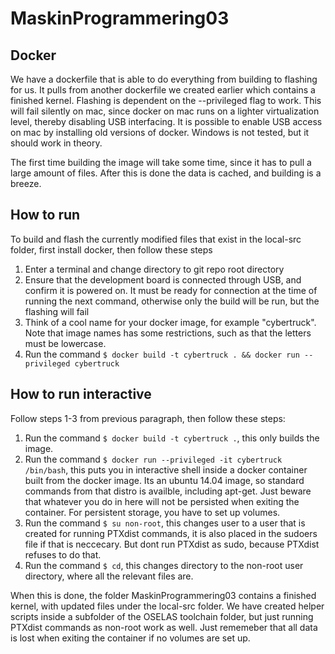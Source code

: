 # MaskinProgrammering03

## Docker
We have a dockerfile that is able to do everything from building to flashing for us. It pulls from another dockerfile we created earlier which contains a finished kernel.
Flashing is dependent on the --privileged flag to work. This will fail silently on mac, since docker on mac runs on a lighter virtualization level, thereby disabling USB interfacing. It is possible to enable USB access on mac by installing old versions of docker. Windows is not tested, but it should work in theory.

The first time building the image will take some time, since it has to pull a large amount of files. After this is done the data is cached, and building is a breeze.

## How to run
To build and flash the currently modified files that exist in the local-src folder, first install docker, then follow these steps

1. Enter a terminal and change directory to git repo root directory
2. Ensure that the development board is connected through USB, and confirm it is powered on. It must be ready for connection at the time of running the next command, otherwise only the build will be run, but the flashing will fail
3. Think of a cool name for your docker image, for example "cybertruck". Note that image names has some restrictions, such as that the letters must be lowercase.
4. Run the command `$ docker build -t cybertruck . && docker run --privileged cybertruck`

## How to run interactive
Follow steps 1-3 from previous paragraph, then follow these steps:

1. Run the command `$ docker build -t cybertruck .`, this only builds the image.
2. Run the command `$ docker run --privileged -it cybertruck /bin/bash`, this puts you in interactive shell inside a docker container built from the docker image. Its an ubuntu 14.04 image, so standard commands from that distro is availble, including apt-get. Just beware that whatever you do in here will not be persisted when exiting the container. For persistent storage, you have to set up volumes.
3. Run the command `$ su non-root`, this changes user to a user that is created for running PTXdist commands, it is also placed in the sudoers file if that is neccecary. But dont run PTXdist as sudo, because PTXdist refuses to do that.
4. Run the command `$ cd`, this changes directory to the non-root user directory, where all the relevant files are. 

When this is done, the folder MaskinProgrammering03 contains a finished kernel, with updated files under the local-src folder. We have created helper scripts inside a subfolder of the OSELAS toolchain folder, but just running PTXdist commands as non-root work as well. Just rememeber that all data is lost when exiting the container if no volumes are set up.

